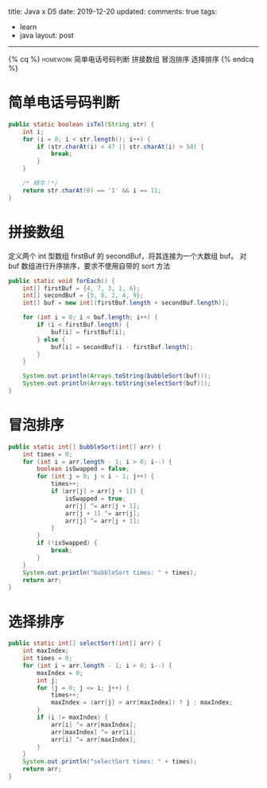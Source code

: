 title: Java x D5
date: 2019-12-20
updated: 
comments: true
tags:
  - learn
  - java
layout: post
---
{% cq %}
<span style="font-variant: small-caps;">homework</span>
简单电话号码判断
拼接数组
冒泡排序
选择排序
{% endcq %}
<!--more-->

# 简单电话号码判断
```java
public static boolean isTel(String str) {
    int i;
    for (i = 0; i < str.length(); i++) {
        if (str.charAt(i) < 47 || str.charAt(i) > 58) {
            break;
        }
    }

    /* 精华！*/
    return str.charAt(0) == '1' && i == 11;
}
```

# 拼接数组
定义两个 int 型数组 firstBuf 的 secondBuf，将其连接为一个大数组 buf。
对 buf 数组进行升序排序，要求不使用自带的 sort 方法
```java
public static void forEach() {
    int[] firstBuf = {4, 7, 3, 1, 6};
    int[] secondBuf = {5, 8, 2, 4, 9};
    int[] buf = new int[(firstBuf.length + secondBuf.length)];

    for (int i = 0; i < buf.length; i++) {
        if (i < firstBuf.length) {
            buf[i] = firstBuf[i];
        } else {
            buf[i] = secondBuf[i - firstBuf.length];
        }
    }

    System.out.println(Arrays.toString(bubbleSort(buf)));
    System.out.println(Arrays.toString(selectSort(buf)));
}
```

# 冒泡排序
```java
public static int[] bubbleSort(int[] arr) {
    int times = 0;
    for (int i = arr.length - 1; i > 0; i--) {
        boolean isSwapped = false;
        for (int j = 0; j < i - 1; j++) {
            times++;
            if (arr[j] > arr[j + 1]) {
                isSwapped = true;
                arr[j] ^= arr[j + 1];
                arr[j + 1] ^= arr[j];
                arr[j] ^= arr[j + 1];
            }
        }
        if (!isSwapped) {
            break;
        }
    }
    System.out.println("bubbleSort times: " + times);
    return arr;
}
```

# 选择排序
```java
public static int[] selectSort(int[] arr) {
    int maxIndex;
    int times = 0;
    for (int i = arr.length - 1; i > 0; i--) {
        maxIndex = 0;
        int j;
        for (j = 0; j <= i; j++) {
            times++;
            maxIndex = (arr[j] > arr[maxIndex]) ? j : maxIndex;
        }
        if (i != maxIndex) {
            arr[i] ^= arr[maxIndex];
            arr[maxIndex] ^= arr[i];
            arr[i] ^= arr[maxIndex];
        }
    }
    System.out.println("selectSort times: " + times);
    return arr;
}
```
